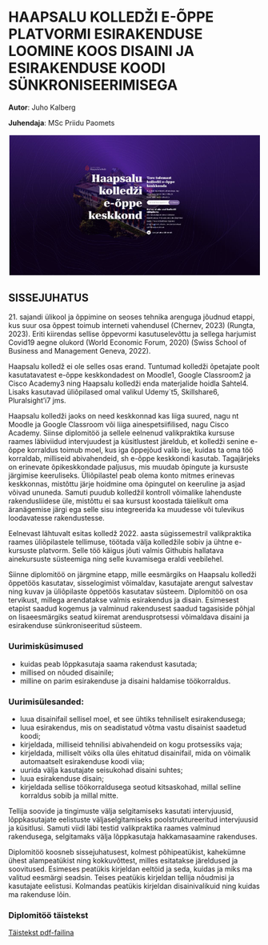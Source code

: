# HAAPSALU KOLLEDŽI E-ÕPPE PLATVORMI ESIRAKENDUSE LOOMINE KOOS DISAINI JA ESIRAKENDUSE KOODI SÜNKRONISEERIMISEGA

**Autor**: Juho Kalberg

**Juhendaja**: MSc Priidu Paomets

![Esileht](./Esileht.png)
## SISSEJUHATUS
21\. sajandi ülikool ja õppimine on seoses tehnika arenguga jõudnud etappi, kus suur osa õppest toimub interneti vahendusel (Chernev, 2023) (Rungta, 2023). Eriti kiirendas sellise õppevormi kasutuselevõttu ja sellega harjumist Covid19 aegne olukord (World Economic Forum, 2020) (Swiss School of Business and Management Geneva, 2022).

Haapsalu kolledž ei ole selles osas erand. Tuntumad kolledži õpetajate poolt kasutatavatest e-õppe keskkondadest on Moodle1, Google Classroom2 ja Cisco Academy3 ning Haapsalu kolledži enda materjalide hoidla Sahtel4. Lisaks kasutavad üliõpilased omal valikul Udemy´t5, Skillshare6, Pluralsight’i7 jms.

Haapsalu kolledži jaoks on need keskkonnad kas liiga suured, nagu nt Moodle ja Google Classroom või liiga ainespetsiifilised, nagu Cisco Academy. Siinse diplomitöö ja sellele eelnenud valikpraktika kursuse raames läbiviidud intervjuudest ja küsitlustest järeldub, et kolledži senine e-õppe korraldus toimub moel, kus iga õppejõud valib ise, kuidas ta oma töö korraldab, milliseid abivahendeid, sh e-õppe keskkondi kasutab. Tagajärjeks on erinevate õpikeskkondade paljusus, mis muudab õpingute ja kursuste järgimise keeruliseks. Üliõpilastel peab olema konto mitmes erinevas keskkonnas, mistõttu järje hoidmine oma õpingutel on keeruline ja asjad võivad ununeda.
Samuti puudub kolledžil kontroll võimalike lahenduste rakendusliidese üle, mistõttu ei saa kursust koostada täielikult oma äranägemise järgi ega selle sisu integreerida ka muudesse või tulevikus loodavatesse rakendustesse.

Eelnevast lähtuvalt esitas kolledž 2022. aasta sügissemestril valikpraktika raames üliõpilastele tellimuse, töötada välja kolledžile sobiv ja ühtne e-kursuste platvorm. Selle töö käigus jõuti valmis Githubis hallatava ainekursuste süsteemiga ning selle kuvamisega eraldi veebilehel.

Siinne diplomitöö on järgmine etapp, mille eesmärgiks on Haapsalu kolledži õppetöös kasutatav, sisselogimist võimaldav, kasutajate arengut salvestav ning kuvav ja üliõpilaste õppetöös kasutatav süsteem. Diplomitöö on osa tervikust, millega arendatakse valmis esirakendus ja disain. Esimesest etapist saadud kogemus ja valminud rakendusest saadud tagasiside põhjal on lisaeesmärgiks seatud kiiremat arendusprotsessi võimaldava disaini ja esirakenduse sünkroniseeritud süsteem.

### Uurimisküsimused
- kuidas peab lõppkasutaja saama rakendust kasutada;
- millised on nõuded disainile;
- milline on parim esirakenduse ja disaini haldamise töökorraldus.

### Uurimisülesanded:
- luua disainifail sellisel moel, et see ühtiks tehniliselt esirakendusega;
- luua esirakendus, mis on seadistatud võtma vastu disainist saadetud koodi;
- kirjeldada, milliseid tehnilisi abivahendeid on kogu protsessiks vaja;
- kirjeldada, milliselt võiks olla üles ehitatud disainifail, mida on võimalik automaatselt esirakenduse koodi viia;
- uurida välja kasutajate seisukohad disaini suhtes;
- luua esirakenduse disain;
- kirjeldada sellise töökorraldusega seotud kitsaskohad, millal selline korraldus sobib ja millal mitte.

Tellija soovide ja tingimuste välja selgitamiseks kasutati intervjuusid, lõppkasutajate eelistuste väljaselgitamiseks poolstruktureeritud intervjuusid ja küsitlusi. Samuti viidi läbi testid valikpraktika raames valminud rakendusega, selgitamaks välja lõppkasutaja hakkamasaamine rakenduses.

Diplomitöö koosneb sissejuhatusest, kolmest põhipeatükist, kahekümne ühest alampeatükist ning kokkuvõttest, milles esitatakse järeldused ja soovitused. Esimeses peatükis kirjeldan eeltöid ja seda, kuidas ja miks ma valitud eesmärgi seadsin. Teises peatükis kirjeldan tellija nõudmisi ja kasutajate eelistusi. Kolmandas peatükis kirjeldan disainivalikuid ning kuidas ma rakenduse lõin.

### Diplomitöö täistekst
[Täistekst pdf-failina](./Ainekursus_disain.pdf)